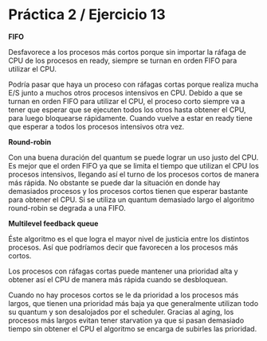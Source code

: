 # Práctica 2 / Ejercicio 13

**FIFO**

Desfavorece a los procesos más cortos porque sin importar la ráfaga de CPU de los procesos en ready, siempre se turnan en orden FIFO para utilizar el CPU.

Podría pasar que haya un proceso con ráfagas cortas porque realiza mucha E/S junto a muchos otros procesos intensivos en CPU. Debido a que se turnan en orden FIFO para utilizar el CPU, el proceso corto siempre va a tener que esperar que se ejecuten todos los otros hasta obtener el CPU, para luego bloquearse rápidamente. Cuando vuelve a estar en ready tiene que esperar a todos los procesos intensivos otra vez.

**Round-robin**

Con una buena duración del quantum se puede lograr un uso justo del CPU. Es mejor que el orden FIFO ya que se limita el tiempo que utilizan el CPU los procesos intensivos, llegando así el turno de los procesos cortos de manera más rápida. No obstante se puede dar la situación en donde hay demasiados procesos y los procesos cortos tienen que esperar bastante para obtener el CPU. Si se utiliza un quantum demasiado largo el algoritmo round-robin se degrada a una FIFO.

**Multilevel feedback queue**

Éste algoritmo es el que logra el mayor nivel de justicia entre los distintos procesos. Así que podríamos decir que favorecen a los procesos más cortos.

Los procesos con ráfagas cortas puede mantener una prioridad alta y obtener así el CPU de manera más rápida cuando se desbloquean.

Cuando no hay procesos cortos se le da prioridad a los procesos más largos, que tienen una prioridad más baja ya que generalmente utilizan todo su quantum y son desalojados por el scheduler. Gracias al aging, los procesos más largos evitan tener starvation ya que si pasan demasiado tiempo sin obtener el CPU el algoritmo se encarga de subirles las prioridad.

